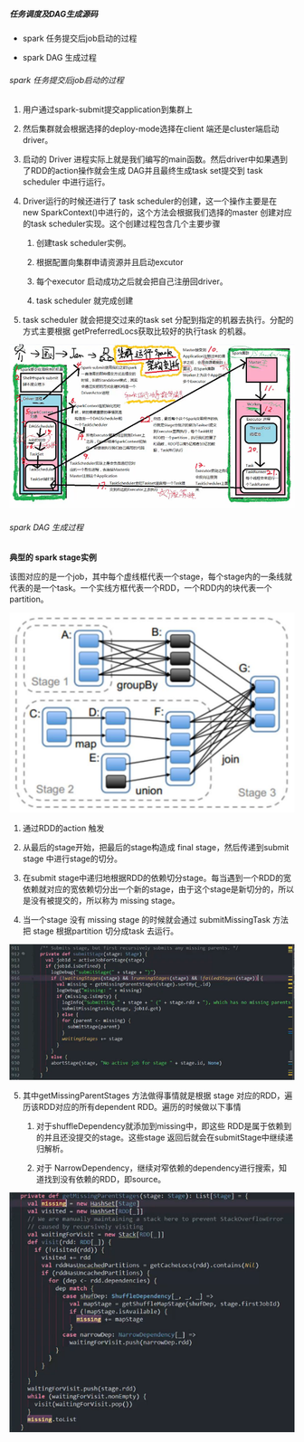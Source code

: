##### 任务调度及DAG生成源码

- spark 任务提交后job启动的过程

- spark DAG 生成过程

###### spark 任务提交后job启动的过程

1. 用户通过spark-submit提交application到集群上

2. 然后集群就会根据选择的deploy-mode选择在client 端还是cluster端启动 driver。

3. 启动的 Driver 进程实际上就是我们编写的main函数。然后driver中如果遇到了RDD的action操作就会生成 DAG并且最终生成task set提交到 task scheduler 中进行运行。

4. Driver运行的时候还进行了 task scheduler的创建，这一个操作主要是在 new SparkContext()中进行的，这个方法会根据我们选择的master 创建对应的task scheduler实现。这个创建过程包含几个主要步骤
   
   1. 创建task scheduler实例。
   
   2. 根据配置向集群申请资源并且启动excutor
   
   3. 每个executor 启动成功之后就会把自己注册回driver。
   
   4. task scheduler 就完成创建

5. task scheduler 就会把提交过来的task set 分配到指定的机器去执行。分配的方式主要根据 getPreferredLocs获取比较好的执行task 的机器。

![](../img/SparkJobStartProcess.PNG)

###### spark DAG 生成过程

**典型的 spark stage实例**

该图对应的是一个job，其中每个虚线框代表一个stage，每个stage内的一条线就代表的是一个task。一个实线方框代表一个RDD，一个RDD内的块代表一个partition。

![](../img/SparkStageExample.png)

1. 通过RDD的action 触发

2. 从最后的stage开始，把最后的stage构造成 final stage，然后传递到submit stage 中进行stage的切分。

3. 在submit stage中递归地根据RDD的依赖切分stage。每当遇到一个RDD的宽依赖就对应的宽依赖切分出一个新的stage，由于这个stage是新切分的，所以是没有被提交的，所以称为 missing stage。

4. 当一个stage 没有 missing stage 的时候就会通过 submitMissingTask 方法把 stage 根据partition 切分成task 去运行。

![](../img/submitStage.PNG)

5. 其中getMissingParentStages 方法做得事情就是根据 stage 对应的RDD，遍历该RDD对应的所有dependent RDD。遍历的时候做以下事情
   1. 对于shuffleDependency就添加到missing中，即这些 RDD是属于依赖到的并且还没提交的stage。这些stage 返回后就会在submitStage中继续递归解析。
   
   2. 对于 NarrowDependency，继续对窄依赖的dependency进行搜索，知道找到没有依赖的RDD，即source。

![](../img/getMissingParentStages.PNG)

